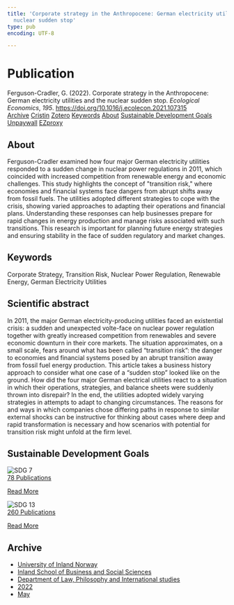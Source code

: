 ```yaml
---
title: 'Corporate strategy in the Anthropocene: German electricity utilities and the
  nuclear sudden stop'
type: pub
encoding: UTF-8

---
```

<h1>Publication</h1>
<article id="csl-bib-container-8KQTV7U4" class="csl-bib-container">
  <div class="csl-bib-body"> <div class="csl-entry">Ferguson-Cradler, G. (2022). Corporate strategy in the Anthropocene: German electricity utilities and the nuclear sudden stop. <i>Ecological Economics</i>, <i>195</i>. <a href="https://doi.org/10.1016/j.ecolecon.2021.107315">https://doi.org/10.1016/j.ecolecon.2021.107315</a></div> </div>
  <div class="csl-bib-buttons">
    <a href="#taxonomy-article-8KQTV7U4" alt="archive" class="csl-bib-button">Archive</a>
    <a href="https://app.cristin.no/results/show.jsf?id=2025349" alt="Cristin" class="csl-bib-button">Cristin</a>
    <a href="http://zotero.org/groups/5881554/items/8KQTV7U4" alt="Zotero" class="csl-bib-button">Zotero</a>
    <a href="#keywords-article-8KQTV7U4" alt="keywords" class="csl-bib-button">Keywords</a>
    <a href="#about-article-8KQTV7U4" alt="about_pub" class="csl-bib-button">About</a>
    <a href="#sdg-article-8KQTV7U4" alt="sdg" class="csl-bib-button">Sustainable Development Goals</a>
    <a href="https://doi.org/10.1016/j.ecolecon.2021.107315" alt="Unpaywall" class="csl-bib-button">Unpaywall</a>
    <a href="https://doi.org/10.1016/j.ecolecon.2021.107315" alt="EZproxy" class="csl-bib-button">EZproxy</a>
  </div>
  <div id="csl-bib-meta-container-8KQTV7U4"></div>
</article>
<div id="csl-bib-meta-8KQTV7U4" class="csl-bib-meta">
  <article id="about-article-8KQTV7U4" class="about_pub-article">
    <h1>About</h1>
    Ferguson-Cradler examined how four major German electricity utilities responded to a sudden change in nuclear power regulations in 2011, which coincided with increased competition from renewable energy and economic challenges. This study highlights the concept of "transition risk," where economies and financial systems face dangers from abrupt shifts away from fossil fuels. The utilities adopted different strategies to cope with the crisis, showing varied approaches to adapting their operations and financial plans. Understanding these responses can help businesses prepare for rapid changes in energy production and manage risks associated with such transitions. This research is important for planning future energy strategies and ensuring stability in the face of sudden regulatory and market changes.
  </article>
  <article id="keywords-article-8KQTV7U4" class="keywords-article">
    <h1>Keywords</h1>
    Corporate Strategy, Transition Risk, Nuclear Power Regulation, Renewable Energy, German Electricity Utilities
  </article>
  <article id="abstract-article-8KQTV7U4" class="abstract-article">
    <h1>Scientific abstract</h1>
    In 2011, the major German electricity-producing utilities faced an existential crisis: a sudden and unexpected volte-face on nuclear power regulation together with greatly increased competition from renewables and severe economic downturn in their core markets. The situation approximates, on a small scale, fears around what has been called “transition risk”: the danger to economies and financial systems posed by an abrupt transition away from fossil fuel energy production. This article takes a business history approach to consider what one case of a “sudden stop” looked like on the ground. How did the four major German electrical utilities react to a situation in which their operations, strategies, and balance sheets were suddenly thrown into disrepair? In the end, the utilities adopted widely varying strategies in attempts to adapt to changing circumstances. The reasons for and ways in which companies chose differing paths in response to similar external shocks can be instructive for thinking about cases where deep and rapid transformation is necessary and how scenarios with potential for transition risk might unfold at the firm level.
  </article>
  <article id="sdg-article-8KQTV7U4" class="sdg-article">
    <h1>Sustainable Development Goals</h1>
    <div class="sdg-container"><div id="sdg7" class="sdg">
        <img src="{{< params subfolder >}}images/sdg/sdg07_en.png" class="image" alt="SDG 7">
        <div class="sdg-overlay">
          <a href="{{< params subfolder >}}en/archive/?sdg=7#archive" class="sdg-publication-count"><span>78</span> Publications</a>
          <p><a href="https://sdgs.un.org/goals/goal7" class="sdg-read-more">Read More</a></p>
        </div>
      </div> <div id="sdg13" class="sdg">
        <img src="{{< params subfolder >}}images/sdg/sdg13_en.png" class="image" alt="SDG 13">
        <div class="sdg-overlay">
          <a href="{{< params subfolder >}}en/archive/?sdg=13#archive" class="sdg-publication-count"><span>260</span> Publications</a>
          <p><a href="https://sdgs.un.org/goals/goal13" class="sdg-read-more">Read More</a></p>
        </div>
      </div></div>
  </article>
  <article id="taxonomy-article-8KQTV7U4" class="taxonomy-article">
    <h1>Archive</h1>
    <ul>
      <li><a href="{{< params subfolder >}}en/archive/?key=3DCRN523">University of Inland Norway</a></li>
      <li><a href="{{< params subfolder >}}en/archive/?key=DU8Q9LN9">Inland School of Business and Social Sciences</a></li>
      <li><a href="{{< params subfolder >}}en/archive/?key=ITYAG68H">Department of Law, Philosophy and International studies</a></li>
      <li><a href="{{< params subfolder >}}en/archive/?key=B7XWRJNE">2022</a></li>
      <li><a href="{{< params subfolder >}}en/archive/?key=BYAJL8WL">May</a></li>
    </ul>
  </article>
</div>
